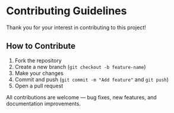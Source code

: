 # Contributing Guidelines

Thank you for your interest in contributing to this project!

## How to Contribute

1. Fork the repository
2. Create a new branch (`git checkout -b feature-name`)
3. Make your changes
4. Commit and push (`git commit -m "Add feature"` and `git push`)
5. Open a pull request

All contributions are welcome — bug fixes, new features, and documentation improvements.
